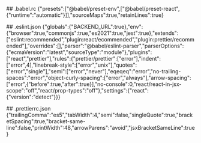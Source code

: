 ## .babel.rc
{"presets":["@babel/preset-env",["@babel/preset-react",{"runtime":"automatic"}]],"sourceMaps":true,"retainLines":true}

## .eslint.json
{"globals":{"BACKEND_URL":true},"env":{"browser":true,"commonjs":true,"es2021":true,"jest":true},"extends":["eslint:recommended","plugin:react/ecommended","plugin:prettier/recommended"],"overrides":[],"parser":"@babel/eslint-parser","parserOptions":{"ecmaVersion":"latest","sourceType":"module"},"plugins":["react","prettier"],"rules":{"prettier/prettier":["error"],"indent":["error",4],"linebreak-style":["error","unix"],"quotes":["error","single"],"semi":["error","never"],"eqeqeq":"error","no-trailing-spaces":"error","object-curly-spacing":["error","always"],"arrow-spacing":["error",{"before":true,"after":true}],"no-console":0,"react/react-in-jsx-scope":"off","react/prop-types":"off"},"settings":{"react":{"version":"detect"}}}

## .prettierrc.json
{"trailingComma":"es5","tabWidth":4,"semi":false,"singleQuote":true,"bracketSpacing":true,"bracket-same-line":false,"printWidth":48,"arrowParens":"avoid","jsxBracketSameLine":true}
